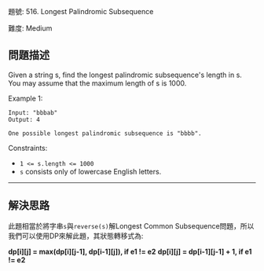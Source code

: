 題號: 516. Longest Palindromic Subsequence

難度: Medium

## 問題描述
Given a string s, find the longest palindromic subsequence's length in s. You may assume that the maximum length of s is 1000.

Example 1:

```
Input: "bbbab"
Output: 4

One possible longest palindromic subsequence is "bbbb".
```

Constraints:
- `1 <= s.length <= 1000`
- `s` consists only of lowercase English letters.


---
## 解決思路
此題相當於將字串`s`與`reverse(s)`解Longest Common Subsequence問題，所以我們可以使用DP來解此題，其狀態轉移式為:

**dp[i][j] = max(dp[i][j-1], dp[i-1][j]), if e1 != e2**
**dp[i][j] = dp[i-1][j-1] + 1, if e1 != e2**